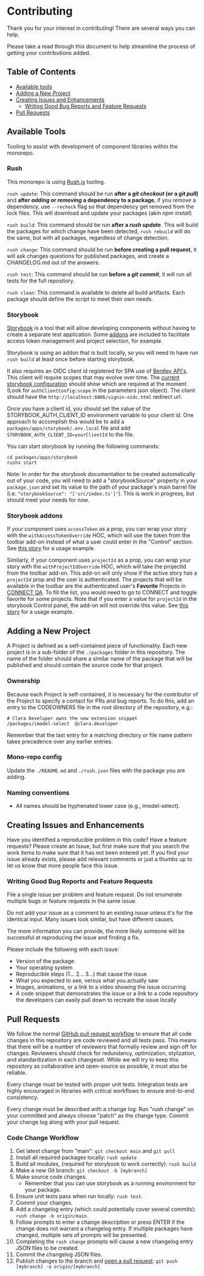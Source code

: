# Contributing

Thank you for your interest in contributing! There are several ways you can help.

Please take a read through this document to help streamline the process of getting your contributions added.

## Table of Contents

- [Available tools](#available-tools)
- [Adding a New Project](#adding-a-new-project)
- [Creating Issues and Enhancements](#creating-issues-and-enhancements)
  - [Writing Good Bug Reports and Feature Requests](#writing-good-bug-reports-and-feature-requests)
- [Pull Requests](#pull-requests)

## Available Tools

Tooling to assist with development of component libraries within the monorepo. 

### Rush

This monorepo is using [Rush.js](https://rushjs.io/pages/developer/new_developer/) tooling.

`rush update`: This command should be run **after a _git checkout_ (or a _git pull_)** and **after _adding_ or _removing_ a dependency to a package**, if you _remove_ a dependency, use `--recheck` flag so that dependency get removed from the lock files. This will download and update your packages (akin _npm install_)

`rush build`: This command should be run **after a _rush update_**. This will build the packages for which change have been detected, `rush rebuild` will do the same, but with all packages, regardless of change detection.

`rush change`: This command should be run **before creating a pull request**, it will ask changes questions for published packages, and create a CHANGELOG.md out of the answers.

`rush test`: This command should be run **before a _git commit_**, it will run all tests for the full repository.

`rush clean`: This command is available to delete all build artifacts. Each package should define the script to meet their own needs.

### Storybook

[Storybook](https://storybook.js.org/) is a tool that will allow developing components without having to create a separate test application. Some [addons](#storybook-addons) are included to facilitate access token management and project selection, for example.

Storybook is using an addon that is built locally, so you will need to have run `rush build` at least once before starting storybook.

It also requires an OIDC client id registered for SPA use of [Bentley API's](https://qa-developer.bentley.com/register). This client will require scopes that may evolve over time. The [current storybook configuration](packages/apps/storybook/.storybook/preview.js) should show which are required at the moment. (Look for `authClientConfig:scope` in the parameters json object). The client should have the `http://localhost:6006/signin-oidc.html` redirect url.

Once you have a client id, you should set the value of the STORYBOOK_AUTH_CLIENT_ID environment variable to your client id. One approach to accomplish this would be to add a `packages/apps/storybook/.env.local` file and add `STORYBOOK_AUTH_CLIENT_ID=yourClientId` to the file.

You can start storybook by running the following commands:

    cd packages/apps/storybook
    rushx start

Note: In order for the storybook documentation to be created automatically out of your code, you will need to add a  "storybookSource" property in your `package.json` and set its value to the path of your package's main barrel file (i.e. `"storybookSource": "['src/index.ts']"`). This is work in progress, but should meet your needs for now.

### Storybook addons

If your component uses `accessToken` as a prop, you can wrap your story with the `withAccessTokenOverride` HOC, which will use the token from the toolbar add-on instead of what a user could enter in the "Control" section.  See [this story](packages/apps/storybook/src/examples/Authenticated.stories.tsx) for a usage example.

Similarly, if your component uses `projectId` as a prop, you can wrap your story with the `withProjectIdOverride` HOC, which will take the projectId from the toolbar add-on. This add-on will only show if the active story has a `projectId` prop and the user is authenticated. The projects that will be available in the toolbar are the authenticated user's **Favorite** Projects in [CONNECT QA](https://qa-connect-webportal.bentley.com/SelectProject/Index#FAVS). To fill the list, you would need to go to CONNECT and toggle favorite for some projects. Note that if you enter a value for `projectId` in the storybook Control panel, the add-on will not override this value. See [this story](packages/apps/storybook/src/examples/ProjectAwareComponent.stories.tsx) for a usage example. 

## Adding a New Project

A Project is defined as a self-contained piece of functionality. Each new project is in a sub-folder of the `./packages` folder in this repository. The name of the folder should share a similar name of the package that will be published and should contain the source code for that project.

### Ownership

Because each Project is self-contained, it is necessary for the contributor of the Project to specify a contact for PRs and bug reports. To do this, add an entry to the CODEOWNERS file in the root directory of the repository, e.g.:

    # Clara Developer owns the new extension snippet
    /packages/imodel-select  @clara.developer

Remember that the last entry for a matching directory or file name pattern takes precedence over any earlier entries.

### Mono-repo config

Update the `./README.md` and `./rush.json` files with the package you are adding.

### Naming conventions

- All names should be hyphenated lower case (e.g., imodel-select).

## Creating Issues and Enhancements

Have you identified a reproducible problem in this code? Have a feature requests? Please create an Issue, but first make sure that you search the work items to make sure that it has not been entered yet. If you find your issue already exists, please add relevant comments or just a thumbs up to let us know that more people face this issue.

### Writing Good Bug Reports and Feature Requests

File a single issue per problem and feature request. Do not enumerate multiple bugs or feature requests in the same issue.

Do not add your issue as a comment to an existing issue unless it's for the identical input. Many issues look similar, but have different causes.

The more information you can provide, the more likely someone will be successful at reproducing the issue and finding a fix.

Please include the following with each issue:

- Version of the package
- Your operating system
- Reproducible steps (1... 2... 3...) that cause the issue
- What you expected to see, versus what you actually saw
- Images, animations, or a link to a video showing the issue occurring
- A code snippet that demonstrates the issue or a link to a code repository the developers can easily pull down to recreate the issue locally

## Pull Requests

We follow the normal [GitHub pull request workflow](https://help.github.com/en/github/collaborating-with-issues-and-pull-requests/creating-a-pull-request) to ensure that all code changes in this repository are code reviewed and all tests pass. This means that there will be a number of reviewers that formally review and sign off for changes. Reviewers should check for redundancy, optimization, stylization, and standardization in each changeset. While we will try to keep this repository as collaborative and open-source as possible, it must also be reliable.

Every change must be tested with proper unit tests. Integration tests are highly encouraged in libraries with critical workflows to ensure end-to-end consistency.

Every change must be described with a change log: Run "rush change" on your committed and always choose "patch" as the change type. Commit your change log along with your pull request.

### Code Change Workflow

1. Get latest change from "main": `git checkout main` and `git pull`
2. Install all required packages locally: `rush update`
3. Build all modules, (required for storybook to work correctly): `rush build`
4. Make a new Git branch: `git checkout -b [mybranch]`
5. Make source code changes.
   - Remember that you can use storybook as a running environment for your package.
6. Ensure unit tests pass when run locally: `rush test`.
7. Commit your changes.
8. Add a changelog entry (which could potentially cover several commits): `rush change -b origin/main`.
9. Follow prompts to enter a change description or press ENTER if the change does not warrant a changelog entry. If multiple packages have changed, multiple sets of prompts will be presented.
10. Completing the `rush change` prompts will cause a new changelog entry JSON files to be created.
11. Commit the changelog JSON files.
12. Publish changes to the branch and [open a pull request](https://github.com/iTwin/admin-components-react/pulls): `git push [mybranch] -u origin/[mybranch]`
